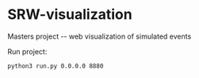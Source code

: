 # SRW-visualization
Masters project -- web visualization of simulated events

Run project:
```bash
python3 run.py 0.0.0.0 8880
